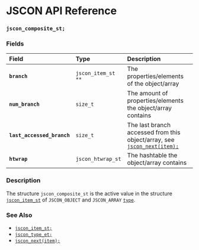 # JSCON API Reference

### `jscon_composite_st;`

### Fields

| Field | Type | Description |
| :--- | :--- | :--- |
|**`branch`**|`jscon_item_st **`| The properties/elements of the object/array |
|**`num_branch`**|`size_t`| The amount of properties/elements the object/array contains |
|**`last_accessed_branch`**|`size_t`| The last branch accessed from this object/array, see [`jscon_next(item);`](jscon_next.md) |
|**`htwrap`**|`jscon_htwrap_st`| The hashtable the object/array contains |

### Description

The structure `jscon_composite_st` is the active value in the structure [`jscon_item_st`](jscon_item_st.md) of `JSCON_OBJECT` and `JSCON_ARRAY`
[`type`](jscon_type_et.md).

### See Also

* [`jscon_item_st;`](jscon_item_st.md)
* [`jscon_type_et;`](jscon_type_et.md)
* [`jscon_next(item);`](jscon_next.md)

